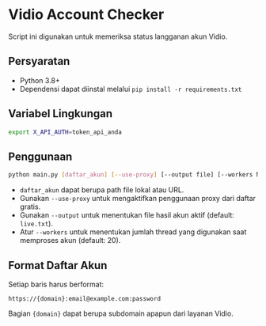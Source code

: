 # Vidio Account Checker

Script ini digunakan untuk memeriksa status langganan akun Vidio.

## Persyaratan

- Python 3.8+
- Dependensi dapat diinstal melalui `pip install -r requirements.txt`

## Variabel Lingkungan


```bash
export X_API_AUTH=token_api_anda
```

## Penggunaan

```bash
python main.py [daftar_akun] [--use-proxy] [--output file] [--workers N]
```

- `daftar_akun` dapat berupa path file lokal atau URL.
- Gunakan `--use-proxy` untuk mengaktifkan penggunaan proxy dari daftar gratis.
- Gunakan `--output` untuk menentukan file hasil akun aktif (default: `live.txt`).
- Atur `--workers` untuk menentukan jumlah thread yang digunakan saat memproses akun (default: 20).


## Format Daftar Akun

Setiap baris harus berformat:

```
https://{domain}:email@example.com:password
```

Bagian `{domain}` dapat berupa subdomain apapun dari layanan Vidio.

